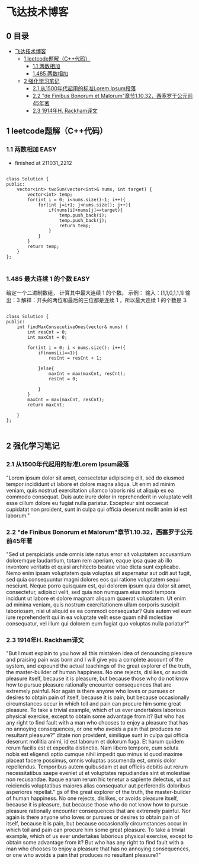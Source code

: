 # 飞达技术博客

## 0 目录

- [飞达技术博客](#------)
  * [1 leetcode题解（C++代码）](#1)
    + [1.1 两数相加](#1_1) 
    + [1.485 两数相加](#1_485) 
  * [2 强化学习笔记](#2)
    + [2.1 从1500年代起用的标准Lorem Ipsum段落](#2_1)
    + [2.2 "de Finibus Bonorum et Malorum"章节1.10.32，西塞罗于公元前45年著](#2_2)
    + [2.3 1914年H. Rackham译文](#2_3)


## 1 leetcode题解（C++代码）<span id="1"></span>

### 1.1 两数相加 EASY<span id="1_1"></span>
- finished at 211031_2212

<pre  class="line-numbers">
<code class="language-cpp">
class Solution {
public:
    vector&lt;int&gt; twoSum(vector&lt;int&gt;&amp; nums, int target) {
        vector&lt;int&gt; temp;
        for(int i = 0; i&lt;nums.size()-1; i++){
            for(int j=i+1; j&lt;nums.size(); j++){
                if(nums[i]+nums[j]==target){
                    temp.push_back(i);
                    temp.push_back(j);
                    return temp;
                }
            }
        }
        return temp;
    }
};
</code>
</pre>

### 1.485 最大连续 1 的个数 EASY <span id="1_485"></span>
给定一个二进制数组， 计算其中最大连续 1 的个数。
示例：
输入：[1,1,0,1,1,1]
输出：3
解释：开头的两位和最后的三位都是连续 1 ，所以最大连续 1 的个数是 3.
<pre  class="line-numbers">
<code class="language-cpp">
class Solution {
public:
    int findMaxConsecutiveOnes(vector<int>& nums) {
        int resCnt = 0; 
        int maxCnt = 0;
        
        for(int i = 0; i < nums.size(); i++){
            if(nums[i]==1){
                resCnt = resCnt + 1;
                 
            }else{
                maxCnt = max(maxCnt, resCnt);
                resCnt = 0;
   
            }
        }
        maxCnt = max(maxCnt, resCnt);
        return maxCnt;

    }
};
</code>
</pre>
    
## 2 强化学习笔记 <span id="2"></span>
### 2.1 从1500年代起用的标准Lorem Ipsum段落 <span id="2_1"></span>
"Lorem ipsum dolor sit amet, consectetur adipiscing elit, sed do eiusmod tempor incididunt ut labore et dolore magna aliqua. Ut enim ad minim veniam, quis nostrud exercitation ullamco laboris nisi ut aliquip ex ea commodo consequat. Duis aute irure dolor in reprehenderit in voluptate velit esse cillum dolore eu fugiat nulla pariatur. Excepteur sint occaecat cupidatat non proident, sunt in culpa qui officia deserunt mollit anim id est laborum."

### 2.2 "de Finibus Bonorum et Malorum"章节1.10.32，西塞罗于公元前45年著 <span id="2_2"></span>
"Sed ut perspiciatis unde omnis iste natus error sit voluptatem accusantium doloremque laudantium, totam rem aperiam, eaque ipsa quae ab illo inventore veritatis et quasi architecto beatae vitae dicta sunt explicabo. Nemo enim ipsam voluptatem quia voluptas sit aspernatur aut odit aut fugit, sed quia consequuntur magni dolores eos qui ratione voluptatem sequi nesciunt. Neque porro quisquam est, qui dolorem ipsum quia dolor sit amet, consectetur, adipisci velit, sed quia non numquam eius modi tempora incidunt ut labore et dolore magnam aliquam quaerat voluptatem. Ut enim ad minima veniam, quis nostrum exercitationem ullam corporis suscipit laboriosam, nisi ut aliquid ex ea commodi consequatur? Quis autem vel eum iure reprehenderit qui in ea voluptate velit esse quam nihil molestiae consequatur, vel illum qui dolorem eum fugiat quo voluptas nulla pariatur?"

### 2.3 1914年H. Rackham译文 <span id="2_3"></span>
"But I must explain to you how all this mistaken idea of denouncing pleasure and praising pain was born and I will give you a complete account of the system, and expound the actual teachings of the great explorer of the truth, the master-builder of human happiness. No one rejects, dislikes, or avoids pleasure itself, because it is pleasure, but because those who do not know how to pursue pleasure rationally encounter consequences that are extremely painful. Nor again is there anyone who loves or pursues or desires to obtain pain of itself, because it is pain, but because occasionally circumstances occur in which toil and pain can procure him some great pleasure. To take a trivial example, which of us ever undertakes laborious physical exercise, except to obtain some advantage from it? But who has any right to find fault with a man who chooses to enjoy a pleasure that has no annoying consequences, or one who avoids a pain that produces no resultant pleasure?"
ditate non provident, similique sunt in culpa qui officia deserunt mollitia animi, id est laborum et dolorum fuga. Et harum quidem rerum facilis est et expedita distinctio. Nam libero tempore, cum soluta nobis est eligendi optio cumque nihil impedit quo minus id quod maxime placeat facere possimus, omnis voluptas assumenda est, omnis dolor repellendus. Temporibus autem quibusdam et aut officiis debitis aut rerum necessitatibus saepe eveniet ut et voluptates repudiandae sint et molestiae non recusandae. Itaque earum rerum hic tenetur a sapiente delectus, ut aut reiciendis voluptatibus maiores alias consequatur aut perferendis doloribus asperiores repellat."
gs of the great explorer of the truth, the master-builder of human happiness. No one rejects, dislikes, or avoids pleasure itself, because it is pleasure, but because those who do not know how to pursue pleasure rationally encounter consequences that are extremely painful. Nor again is there anyone who loves or pursues or desires to obtain pain of itself, because it is pain, but because occasionally circumstances occur in which toil and pain can procure him some great pleasure. To take a trivial example, which of us ever undertakes laborious physical exercise, except to obtain some advantage from it? But who has any right to find fault with a man who chooses to enjoy a pleasure that has no annoying consequences, or one who avoids a pain that produces no resultant pleasure?"
